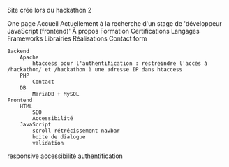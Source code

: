 Site créé lors du hackathon 2

One page
    Accueil
        Actuellement à la recherche d'un stage de 'développeur JavaScript (frontend)'
    À propos
        Formation
        Certifications
        Langages
        Frameworks
        Librairies
        Réalisations
    Contact form


    Backend
        Apache
            htaccess pour l'authentification : restreindre l'accès à /hackathon/ et /hackathon à une adresse IP dans htaccess
        PHP
            Contact
        DB
            MariaDB + MySQL
    Frontend
        HTML
            SEO
            Accessibilité
        JavaScript
            scroll rétrécissement navbar
            boite de dialogue
            validation

responsive
accessibilité
authentification